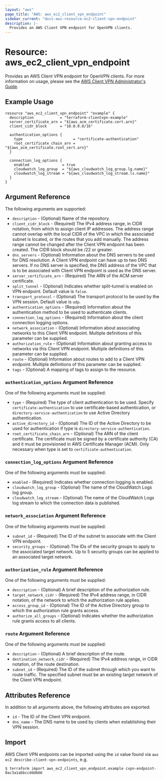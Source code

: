 ```yaml
---
layout: "aws"
page_title: "AWS: aws_ec2_client_vpn_endpoint"
sidebar_current: "docs-aws-resource-ec2-client-vpn-endpoint"
description: |-
  Provides an AWS Client VPN endpoint for OpenVPN clients.
---
```


# Resource: aws_ec2_client_vpn_endpoint

Provides an AWS Client VPN endpoint for OpenVPN clients. For more information on usage, please see the
[AWS Client VPN Administrator's Guide](https://docs.aws.amazon.com/vpn/latest/clientvpn-admin/what-is.html).

## Example Usage

```hcl
resource "aws_ec2_client_vpn_endpoint" "example" {
  description            = "terraform-clientvpn-example"
  server_certificate_arn = "${aws_acm_certificate.cert.arn}"
  client_cidr_block      = "10.0.0.0/16"

  authentication_options {
    type                       = "certificate-authentication"
    root_certificate_chain_arn = "${aws_acm_certificate.root_cert.arn}"
  }

  connection_log_options {
    enabled               = true
    cloudwatch_log_group  = "${aws_cloudwatch_log_group.lg.name}"
    cloudwatch_log_stream = "${aws_cloudwatch_log_stream.ls.name}"
  }
}
```

## Argument Reference

The following arguments are supported:

* `description` - (Optional) Name of the repository.
* `client_cidr_block` - (Required) The IPv4 address range, in CIDR notation, from which to assign client IP addresses. The address range cannot overlap with the local CIDR of the VPC in which the associated subnet is located, or the routes that you add manually. The address range cannot be changed after the Client VPN endpoint has been created. The CIDR block should be /22 or greater.
* `dns_servers` - (Optional) Information about the DNS servers to be used for DNS resolution. A Client VPN endpoint can have up to two DNS servers. If no DNS server is specified, the DNS address of the VPC that is to be associated with Client VPN endpoint is used as the DNS server.
* `server_certificate_arn` - (Required) The ARN of the ACM server certificate.
* `split_tunnel` - (Optional) Indicates whether split-tunnel is enabled on VPN endpoint. Default value is `false`.
* `transport_protocol` - (Optional) The transport protocol to be used by the VPN session. Default value is `udp`.
* `authentication_options` - (Required) Information about the authentication method to be used to authenticate clients.
* `connection_log_options` - (Required) Information about the client connection logging options.
* `network_association` - (Optional) Information about associating networks to this Client VPN endpoint.  Multiple definitions of this parameter can be supplied.
* `authorization_rule` - (Optional) Information about granting access to networks via this Client VPN endpoint.  Multiple definitions of this parameter can be supplied.
* `route` - (Optional)  Information about routes to add to a Client VPN endpoint.  Multiple definitions of this parameter can be supplied.
* `tags` - (Optional) A mapping of tags to assign to the resource.


### `authentication_options` Argument Reference

One of the following arguments must be supplied:

* `type` - (Required) The type of client authentication to be used. Specify `certificate-authentication` to use certificate-based authentication, or `directory-service-authentication` to use Active Directory authentication.
* `active_directory_id` - (Optional) The ID of the Active Directory to be used for authentication if type is `directory-service-authentication`.
* `root_certificate_chain_arn` - (Optional) The ARN of the client certificate. The certificate must be signed by a certificate authority (CA) and it must be provisioned in AWS Certificate Manager (ACM). Only necessary when type is set to `certificate-authentication`.

### `connection_log_options` Argument Reference

One of the following arguments must be supplied:

* `enabled` - (Required) Indicates whether connection logging is enabled.
* `cloudwatch_log_group` - (Optional) The name of the CloudWatch Logs log group.
* `cloudwatch_log_stream` - (Optional) The name of the CloudWatch Logs log stream to which the connection data is published.

### `network_association` Argument Reference

One of the following arguments must be supplied:

* `subnet_id` - (Required) The ID of the subnet to associate with the Client VPN endpoint.
* `security_groups` - (Optional) The IDs of the security groups to apply to the associated target network. Up to 5 security groups can be applied to an associated target network.

### `authorization_rule` Argument Reference

One of the following arguments must be supplied:

* `description` - (Optional) A brief description of the authorization rule.
* `target_network_cidr` - (Required) The IPv4 address range, in CIDR notation, of the network to which the authorization rule applies.
* `access_group_id` - (Optional) The ID of the Active Directory group to which the authorization rule grants access.
* `authorize_all_groups` - (Optional) Indicates whether the authorization rule grants access to all clients.

### `route` Argument Reference

One of the following arguments must be supplied:

* `description` - (Optional) A brief description of the route.
* `destination_network_cidr` - (Required) The IPv4 address range, in CIDR notation, of the route destination.
* `subnet_id` - (Required) The ID of the subnet through which you want to route traffic. The specified subnet must be an existing target network of the Client VPN endpoint.

## Attributes Reference

In addition to all arguments above, the following attributes are exported:

* `id` - The ID of the Client VPN endpoint.
* `dns_name` - The DNS name to be used by clients when establishing their VPN session.

## Import

AWS Client VPN endpoints can be imported using the `id` value found via `aws ec2 describe-client-vpn-endpoints`, e.g.

```
$ terraform import aws_ec2_client_vpn_endpoint.example cvpn-endpoint-0ac3a1abbccddd666
```
